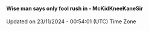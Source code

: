 #### Wise man says only fool rush in - McKidKneeKaneSir
Updated on 23/11/2024 - 00:54:01 (UTC) Time Zone

